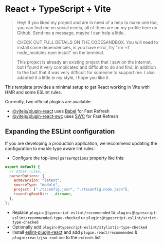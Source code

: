 # React + TypeScript + Vite

> Hey! If you liked my project and are in need of a help to make one too, you can find me on social media, all of them are on my profile here on Github. Send me a message, maybe I can help a little.
>
> CHECK OUT FULL DETAILS ON THE CODESANDBOX. You will need to install some dependencies, is you have error, try "rm -rf node_modules npm install" on the terminal.
>
> This project is already an existing project that I saw on the internet, but I found it very complicated and difficult to do and find, in addition to the fact that it was very difficult for someone to support me. I also adapted it a little in my style, I hope you like it.

This template provides a minimal setup to get React working in Vite with HMR and some ESLint rules.

Currently, two official plugins are available:

- [@vitejs/plugin-react](https://github.com/vitejs/vite-plugin-react/blob/main/packages/plugin-react/README.md) uses [Babel](https://babeljs.io/) for Fast Refresh
- [@vitejs/plugin-react-swc](https://github.com/vitejs/vite-plugin-react-swc) uses [SWC](https://swc.rs/) for Fast Refresh

## Expanding the ESLint configuration

If you are developing a production application, we recommend updating the configuration to enable type aware lint rules:

- Configure the top-level `parserOptions` property like this:

```js
export default {
  // other rules...
  parserOptions: {
    ecmaVersion: "latest",
    sourceType: "module",
    project: ["./tsconfig.json", "./tsconfig.node.json"],
    tsconfigRootDir: __dirname,
  },
};
```

- Replace `plugin:@typescript-eslint/recommended` to `plugin:@typescript-eslint/recommended-type-checked` or `plugin:@typescript-eslint/strict-type-checked`
- Optionally add `plugin:@typescript-eslint/stylistic-type-checked`
- Install [eslint-plugin-react](https://github.com/jsx-eslint/eslint-plugin-react) and add `plugin:react/recommended` & `plugin:react/jsx-runtime` to the `extends` list
